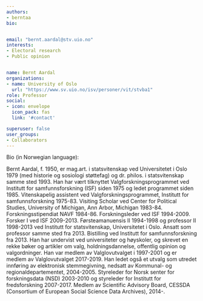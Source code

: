 ```yaml
---
authors:
- berntaa
bio:


email: "bernt.aardal@stv.uio.no"
interests:
- Electoral research
- Public opinion


name: Bernt Aardal
organizations:
- name: University of Oslo
  url: "https://www.sv.uio.no/isv/personer/vit/stvba1"
role: Professor
social:
- icon: envelope
  icon_pack: fas
  link: '#contact'

superuser: false
user_groups:
- Collaborators
---
```


Bio (in Norwegian language):

Bernt Aardal, f. 1950, er mag.art. i statsvitenskap ved Universitetet i Oslo 1979 (med historie og sosiologi støttefag) og dr. philos. i statsvitenskap samme sted 1993. Han har vært tilknyttet Valgforskningsprogrammet ved Institutt for samfunnsforskning (ISF) siden 1975 og ledet programmet siden 1985. Vitenskapelig assistent  ved Valgforskningsprogrammet, Institutt for samfunnsforskning 1975-83. Visiting Scholar ved Center for Political Studies, University of Michigan, Ann Arbor, Michigan 1983-84. Forskningsstipendiat NAVF 1984-86. Forskningsleder ved ISF 1994-2009. Forsker I ved ISF 2009-2013. Førsteamanuensis II 1994-1998 og professor II 1998-2013 ved Institutt for statsvitenskap, Universitetet i Oslo. Ansatt som professor samme sted fra 2013. Bistilling ved Institutt for samfunnsforskning fra 2013. Han har undervist ved universiteter og høyskoler, og skrevet en rekke bøker og artikler om valg, holdningsdannelse, offentlig opinion og valgordninger. Han var medlem av Valglovutvalget i 1997-2001 og er medlem av Valglovutvalget 2017-2019. Han ledet også et utvalg som utredet innføring av elektronisk stemmegivning, nedsatt av Kommunal- og regionaldepartementet, 2004-2005. Styreleder for Norsk senter for forskningsdata (NSD) 2003-2010 og styreleder for Institutt for fredsforskning 2007-2017. Medlem av Scientific Advisory Board, CESSDA (Consortium of European Social Science Data Archives), 2014-.
